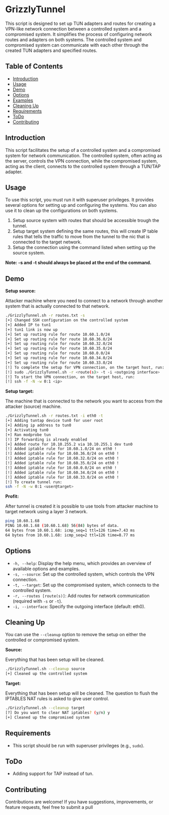 # GrizzlyTunnel

This script is designed to set up TUN adapters and routes for creating a VPN-like network connection between a controlled system and a compromised system. It simplifies the process of configuring network routes and adapters on both systems. The controlled system and compromised system can communicate with each other through the created TUN adapters and specified routes.

## Table of Contents

- [Introduction](#introduction)
- [Usage](#usage)
- [Demo](#demo)
- [Options](#options)
- [Examples](#examples)
- [Cleaning Up](#cleaning-up)
- [Requirements](#requirements)
- [ToDo](#todo)
- [Contributing](#contributing)

## Introduction

This script facilitates the setup of a controlled system and a compromised system for network communication. The controlled system, often acting as the server, controls the VPN connection, while the compromised system, acting as the client, connects to the controlled system through a TUN/TAP adapter.

## Usage

To use this script, you must run it with superuser privileges. It provides several options for setting up and configuring the systems. You can also use it to clean up the configurations on both systems.

1. Setup source system with routes that should be accessible trough the tunnel.
2. Setup target system defining the same routes, this will create IP table rules that tells the traffic to move from the tunnel to the nic that is connected to the target network.
3. Setup the connection using the command listed when setting up the source system.

**Note: -s and -t should always be placed at the end of the command.**

## Demo

**Setup source:**

Attacker machine where you need to connect to a network through another system that is actually connected to that network.

```bash
./GrizzlyTunnel.sh -r routes.txt -s
[+] Changed SSH configuration on the controlled system
[+] Added IP to tun1
[+] tun1 link is now up
[+] Set up routing rule for route 10.60.1.0/24
[+] Set up routing rule for route 10.60.36.0/24
[+] Set up routing rule for route 10.60.32.0/24
[+] Set up routing rule for route 10.60.35.0/24
[+] Set up routing rule for route 10.60.0.0/24
[+] Set up routing rule for route 10.60.34.0/24
[+] Set up routing rule for route 10.60.33.0/24
[!] To complete the setup for VPN connection, on the target host, run:
[!] sudo ./GrizzlyTunnel.sh -r <route(s)> -t -i <outgoing interface>
[!] To start the VPN connection, on the target host, run:
[!] ssh -f -N -w 0:1 <ip>
```

**Setup target:**

The machine that is connected to the network you want to access from the attacker (source) machine.

```bash
./GrizzlyTunnel.sh -r routes.txt -i eth0 -t
[+] Adding tuntap device tun0 for user root
[+] Adding ip address to tun0
[+] Activating tun0
[+] Ran modprobe tun
[!] IP forwarding is already enabled
[+] Added route for 10.10.255.2 via 10.10.255.1 dev tun0
[!] Added iptable rule for 10.60.1.0/24 on eth0 !
[!] Added iptable rule for 10.60.36.0/24 on eth0 !
[!] Added iptable rule for 10.60.32.0/24 on eth0 !
[!] Added iptable rule for 10.60.35.0/24 on eth0 !
[!] Added iptable rule for 10.60.0.0/24 on eth0 !
[!] Added iptable rule for 10.60.34.0/24 on eth0 !
[!] Added iptable rule for 10.60.33.0/24 on eth0 !
[!] To create tunnel run:
ssh -f -N -w 0:1 <user@target>
```

**Profit:**

After tunnel is created it is possible to use tools from attacker machine to target network using a layer 3 network.

```bash
ping 10.60.1.68
PING 10.60.1.68 (10.60.1.68) 56(84) bytes of data.
64 bytes from 10.60.1.68: icmp_seq=1 ttl=126 time=7.43 ms
64 bytes from 10.60.1.68: icmp_seq=2 ttl=126 time=8.77 ms
```

## Options

- `-h, --help`: Display the help menu, which provides an overview of available options and examples.
- `-s, --source`: Set up the controlled system, which controls the VPN connection.
- `-t, --target`: Set up the compromised system, which connects to the controlled system.
- `-r, --routes [route(s)]`: Add routes for network communication (required with `-s` or `-t`).
- `-i, --interface`: Specify the outgoing interface (default: eth0).

## Cleaning Up

You can use the `--cleanup` option to remove the setup on either the controlled or compromised system.

**Source:**

Everything that has been setup will be cleaned.

```bash
./GrizzlyTunnel.sh --cleanup source
[+] Cleaned up the controlled system
```

**Target:**

Everything that has been setup will be cleaned. The question to flush the IPTABLES NAT rules is asked to give user control.

```bash
./GrizzlyTunnel.sh --cleanup target
[?] Do you want to clear NAT iptables? (y/n) y
[+] Cleaned up the compromised system
```

## Requirements

- This script should be run with superuser privileges (e.g., `sudo`).

## ToDo

- Adding support for TAP instead of tun.

## Contributing

Contributions are welcome! If you have suggestions, improvements, or feature requests, feel free to submit a pull 
